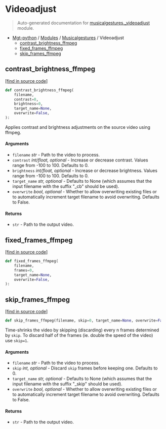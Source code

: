 # Videoadjust

> Auto-generated documentation for [musicalgestures._videoadjust](https://github.com/fourMs/MGT-python/blob/master/musicalgestures/_videoadjust.py) module.

- [Mgt-python](../README.md#mgt-python) / [Modules](../MODULES.md#mgt-python-modules) / [Musicalgestures](index.md#musicalgestures) / Videoadjust
    - [contrast_brightness_ffmpeg](#contrast_brightness_ffmpeg)
    - [fixed_frames_ffmpeg](#fixed_frames_ffmpeg)
    - [skip_frames_ffmpeg](#skip_frames_ffmpeg)

## contrast_brightness_ffmpeg

[[find in source code]](https://github.com/fourMs/MGT-python/blob/master/musicalgestures/_videoadjust.py#L6)

```python
def contrast_brightness_ffmpeg(
    filename,
    contrast=0,
    brightness=0,
    target_name=None,
    overwrite=False,
):
```

Applies contrast and brightness adjustments on the source video using ffmpeg.

#### Arguments

- `filename` *str* - Path to the video to process.
- `contrast` *int/float, optional* - Increase or decrease contrast. Values range from -100 to 100. Defaults to 0.
- `brightness` *int/float, optional* - Increase or decrease brightness. Values range from -100 to 100. Defaults to 0.
- `target_name` *str, optional* - Defaults to None (which assumes that the input filename with the suffix "_cb" should be used).
- `overwrite` *bool, optional* - Whether to allow overwriting existing files or to automatically increment target filename to avoid overwriting. Defaults to False.

#### Returns

- `str` - Path to the output video.

## fixed_frames_ffmpeg

[[find in source code]](https://github.com/fourMs/MGT-python/blob/master/musicalgestures/_videoadjust.py#L101)

```python
def fixed_frames_ffmpeg(
    filename,
    frames=0,
    target_name=None,
    overwrite=False,
):
```

## skip_frames_ffmpeg

[[find in source code]](https://github.com/fourMs/MGT-python/blob/master/musicalgestures/_videoadjust.py#L61)

```python
def skip_frames_ffmpeg(filename, skip=0, target_name=None, overwrite=False):
```

Time-shrinks the video by skipping (discarding) every n frames determined by `skip`.
To discard half of the frames (ie. double the speed of the video) use `skip=1`.

#### Arguments

- `filename` *str* - Path to the video to process.
- `skip` *int, optional* - Discard `skip` frames before keeping one. Defaults to 0.
- `target_name` *str, optional* - Defaults to None (which assumes that the input filename with the suffix "_skip" should be used).
- `overwrite` *bool, optional* - Whether to allow overwriting existing files or to automatically increment target filename to avoid overwriting. Defaults to False.

#### Returns

- `str` - Path to the output video.
